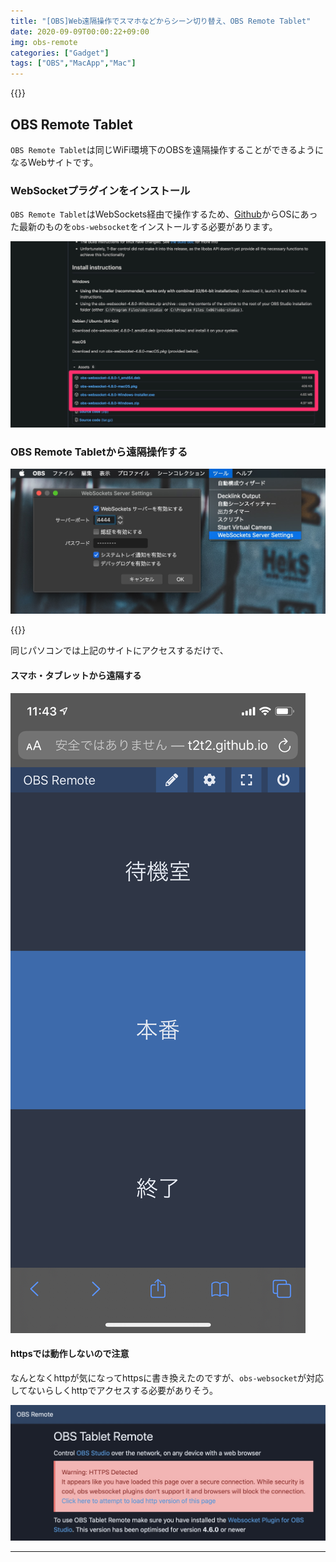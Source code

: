 ```yaml
---
title: "[OBS]Web遠隔操作でスマホなどからシーン切り替え、OBS Remote Tablet"
date: 2020-09-09T00:00:22+09:00
img: obs-remote
categories: ["Gadget"]
tags: ["OBS","MacApp","Mac"]
---
```




{{<ad>}}

## OBS Remote Tablet

`OBS Remote Tablet`は同じWiFi環境下のOBSを遠隔操作することができるようになるWebサイトです。

### WebSocketプラグインをインストール

`OBS Remote Tablet`はWebSockets経由で操作するため、[Github](https://github.com/Palakis/obs-websocket/releases/)からOSにあった最新のものを`obs-websocket`をインストールする必要があります。

![](../../../images/obs-remote-websocket-download.jpg)

### OBS Remote Tabletから遠隔操作する

![メニューバー＞WebSockets Server Settings](../../../images/obs-websocket.jpg)

{{<blogcard url="http://t2t2.github.io/obs-tablet-remote/#!auto">}}

同じパソコンでは上記のサイトにアクセスするだけで、

#### スマホ・タブレットから遠隔する

![シンプルなUIで割と使いやすい](../../../images/obs-remote-ios.jpg)



#### httpsでは動作しないので注意

なんとなくhttpが気になってhttpsに書き換えたのですが、`obs-websocket`が対応してないらしくhttpでアクセスする必要がありそう。

![Warning: HTTPS Detected](../../../images/obs-remote-https.jpg)

***


